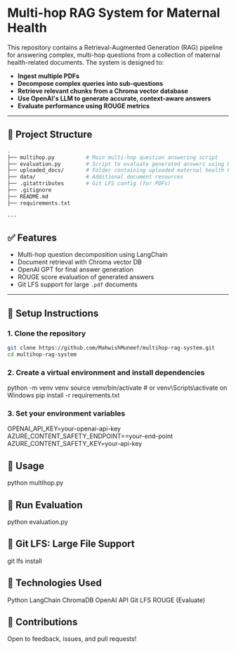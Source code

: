 # Multi-hop RAG System for Maternal Health

This repository contains a Retrieval-Augmented Generation (RAG) pipeline for answering complex, multi-hop questions from a collection of maternal health-related documents. The system is designed to:

- **Ingest multiple PDFs**
- **Decompose complex queries into sub-questions**
- **Retrieve relevant chunks from a Chroma vector database**
- **Use OpenAI's LLM to generate accurate, context-aware answers**
- **Evaluate performance using ROUGE metrics**

---
## 📂 Project Structure
```bash
.
├── multihop.py          # Main multi-hop question answering script
├── evaluation.py        # Script to evaluate generated answers using ROUGE
├── uploaded_docs/       # Folder containing uploaded maternal health PDFs
├── data/                # Additional document resources
├── .gitattributes       # Git LFS config (for PDFs)
├── .gitignore
├── README.md
├── requirements.txt

---
```

## ✅ Features

- Multi-hop question decomposition using LangChain
- Document retrieval with Chroma vector DB
- OpenAI GPT for final answer generation
- ROUGE score evaluation of generated answers
- Git LFS support for large `.pdf` documents

---

## 🔧 Setup Instructions

### 1. Clone the repository

```bash
git clone https://github.com/MahwishMuneef/multihop-rag-system.git
cd multihop-rag-system

```
### 2. Create a virtual environment and install dependencies
python -m venv venv
source venv/bin/activate  # or venv\Scripts\activate on Windows
pip install -r requirements.txt

### 3. Set your environment variables
OPENAI_API_KEY=your-openai-api-key
AZURE_CONTENT_SAFETY_ENDPOINT==your-end-point
AZURE_CONTENT_SAFETY_KEY=your-api-key

## 🔧 Usage

python multihop.py


## 🔧 Run Evaluation
python evaluation.py

## 🔧 Git LFS: Large File Support
git lfs install


## 🧠 Technologies Used

Python
LangChain
ChromaDB
OpenAI API
Git LFS
ROUGE (Evaluate)


## 🤝 Contributions

Open to feedback, issues, and pull requests!

